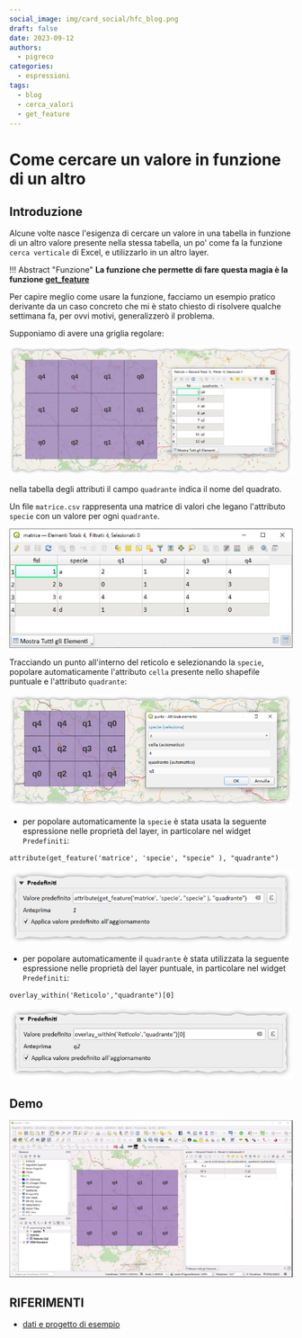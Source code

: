 ```yaml
---
social_image: img/card_social/hfc_blog.png
draft: false
date: 2023-09-12
authors:
  - pigreco
categories:
  - espressioni
tags:
  - blog
  - cerca_valori
  - get_feature
---
```


# Come cercare un valore in funzione di un altro

## Introduzione

Alcune volte nasce l'esigenza di cercare un valore in una tabella in funzione di un altro valore presente nella stessa tabella, un po' come fa la funzione `cerca verticale` di Excel, e utilizzarlo in un altro layer.

!!! Abstract "Funzione"
    **La funzione che permette di fare questa magia è la funzione [get_feature](../../../gr_funzioni/record_e_attributi/record_e_attributi_unico.md#get_feature)**

<!-- more -->

Per capire meglio come usare la funzione, facciamo un esempio pratico derivante da un caso concreto che mi è stato chiesto di risolvere qualche settimana fa, per ovvi motivi, generalizzerò il problema.

Supponiamo di avere una griglia regolare:

[![](./img_01.png)](./img_01.png)

nella tabella degli attributi il campo `quadrante` indica il nome del quadrato.

Un file `matrice.csv` rappresenta una matrice di valori che legano l'attributo `specie` con un valore per ogni `quadrante`.

[![](./img_02.png)](./img_02.png)

Tracciando un punto all'interno del reticolo e selezionando la `specie`, popolare automaticamente l'attributo `cella` presente nello shapefile puntuale e l'attributo `quadrante`:

[![](./img_03.png)](./img_03.png)

- per popolare automaticamente la `specie` è stata usata la seguente espressione nelle proprietà del layer, in particolare nel widget `Predefiniti`:

```
attribute(get_feature('matrice', 'specie', "specie" ), "quadrante")
```

[![](./img_04.png)](./img_04.png)

- per popolare automaticamente il `quadrante` è stata utilizzata la seguente espressione nelle proprietà del layer puntuale, in particolare nel widget `Predefiniti`:

```
overlay_within('Reticolo',"quadrante")[0]
```

[![](./img_05.png)](./img_05.png)

## Demo

[![](./demo.gif)](./demo.gif)

## RIFERIMENTI

- [dati e progetto di esempio](./cerca_valore.zip)


